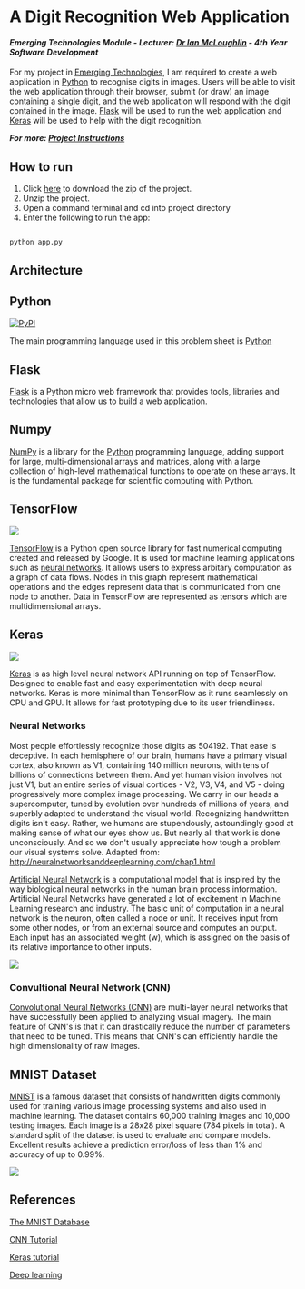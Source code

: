 # A Digit Recognition Web Application
#### *Emerging Technologies Module - Lecturer: [Dr Ian McLoughlin](ianmcloughlin.github.io) - 4th Year Software Development*
For my project in [Emerging Technologies](https://emerging-technologies.github.io/), I am required to create a web application in [Python](https://www.python.org/) to recognise digits in images. Users will be able to visit the web application through their browser, submit (or draw) an image containing a single digit, and the web application will respond with the digit contained in the image. [Flask](http://flask.pocoo.org/) will be used to run the web application and [Keras](https://keras.io/) will be used to help with the digit recognition.

**_For more: [Project Instructions](https://emerging-technologies.github.io/problems/project.html)_**

## How to run 
1. Click [here](https://github.com/ianburkeixiv/Python-TensorFlow-WebApp/archive/master.zip) to download the zip of the project.
2. Unzip the project.
3. Open a command terminal and cd into project directory
4. Enter the following to run the app:

```python

python app.py

```
## Architecture

## Python 
[![PyPI](https://img.shields.io/pypi/pyversions/Django.svg)]()

The main programming language used in this problem sheet is [Python](https://www.python.org/)

## Flask
[Flask](http://flask.pocoo.org/) is a Python micro web framework that provides tools, libraries and technologies that allow us to build a web application. 

## Numpy
[NumPy](http://www.numpy.org/) is a library for the [Python](https://www.python.org/) programming language, adding support for large, multi-dimensional arrays and matrices, along with a large collection of high-level mathematical functions to operate on these arrays. It is the fundamental package for scientific computing with Python.

## TensorFlow
![](https://user-images.githubusercontent.com/22341150/33095338-3573a9cc-cefb-11e7-9030-42e3f298e0b7.png)

[TensorFlow](https://www.tensorflow.org/) is a Python open source library for fast numerical computing created and released by Google. It is used for machine learning applications such as [neural networks](https://en.wikipedia.org/wiki/Artificial_neural_network). It allows users to express arbitary computation as a graph of data flows. Nodes in this graph represent mathematical operations and the edges represent data that is communicated from one node to another. Data in TensorFlow are represented as tensors which are multidimensional arrays. 

## Keras
![](https://user-images.githubusercontent.com/22341150/33095362-4cf67246-cefb-11e7-87e5-cad404557eec.png)

[Keras](https://keras.io/) is as high level neural network API running on top of TensorFlow. Designed to enable fast and easy experimentation with deep neural networks. Keras is more minimal than TensorFlow as it runs seamlessly on CPU and GPU. It allows for fast prototyping due to its user friendliness.

### Neural Networks
Most people effortlessly recognize those digits as 504192. That ease is deceptive. In each hemisphere of our brain, humans have a primary visual cortex, also known as V1, containing 140 million neurons, with tens of billions of connections between them. And yet human vision involves not just V1, but an entire series of visual cortices - V2, V3, V4, and V5 - doing progressively more complex image processing. We carry in our heads a supercomputer, tuned by evolution over hundreds of millions of years, and superbly adapted to understand the visual world. Recognizing handwritten digits isn't easy. Rather, we humans are stupendously, astoundingly good at making sense of what our eyes show us. But nearly all that work is done unconsciously. And so we don't usually appreciate how tough a problem our visual systems solve. Adapted from: http://neuralnetworksanddeeplearning.com/chap1.html

[Artificial Neural Network](https://en.wikipedia.org/wiki/Artificial_neural_network) is a computational model that is inspired by the way biological neural networks in the human brain process information. Artificial Neural Networks have generated a lot of excitement in Machine Learning research and industry. The basic unit of computation in a neural network is the neuron, often called a node or unit. It receives input from some other nodes, or from an external source and computes an output. Each input has an associated weight (w), which is assigned on the basis of its relative importance to other inputs.

![](https://ujwlkarn.files.wordpress.com/2016/08/screen-shot-2016-08-09-at-3-42-21-am.png?w=768&h=410)

### Convultional Neural Network (CNN)
[Convolutional Neural Networks (CNN)](http://cs231n.github.io/convolutional-networks/) are multi-layer neural networks that have successfully been applied to analyzing visual imagery. The main feature of CNN's is that it can drastically reduce the number of parameters that need to be tuned. This means that CNN's can efficiently handle the high dimensionality of raw images.

## MNIST Dataset
[MNIST]( http://yann.lecun.com/exdb/mnist/) is a famous dataset that consists of handwritten digits commonly used for training various image processing systems and also used in machine learning. The dataset contains 60,000 training images and 10,000 testing images. Each image is a 28x28 pixel square (784 pixels in total). A standard split of the dataset is used to evaluate and compare models. Excellent results achieve a prediction error/loss of less than 1% and accuracy of up to 0.99%.

![](https://www.tensorflow.org/images/mnist_digits.png)

## References
[The MNIST Database](http://yann.lecun.com/exdb/mnist/)

[CNN Tutorial](https://machinelearningmastery.com/handwritten-digit-recognition-using-convolutional-neural-networks-python-keras/)

[Keras tutorial](https://elitedatascience.com/keras-tutorial-deep-learning-in-python)

[Deep learning](http://neuralnetworksanddeeplearning.com/chap1.html)
